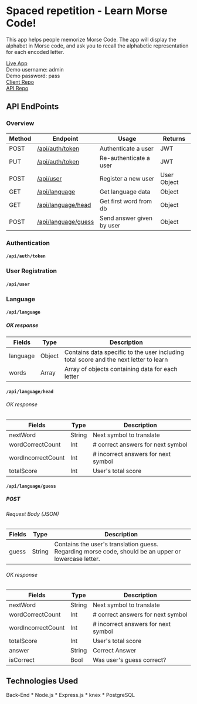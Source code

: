 # Spaced repetition - Learn Morse Code!

This app helps people memorize Morse Code. The app will display the alphabet in Morse code, and ask you to recall the alphabetic representation for each encoded letter.

[Live App](https://m-o-r-s-e.now.sh/)  
Demo username: admin<br/>
Demo password: pass<br/>
[Client Repo](https://github.com/thinkful-ei-gecko/quasar-nandana-spaced-repetition-client)  
[API Repo](https://github.com/thinkful-ei-gecko/quasar-nandana-spaced-repetition-server)  

## API EndPoints
### Overview
| Method | Endpoint            | Usage                      | Returns      |
| ------ | --------            | -----                      | -------      |
| POST   | [/api/auth/token](#`/api/auth/token`)     | Authenticate a user        | JWT          | 
| PUT    | [/api/auth/token](#/api/auth/token)     | Re-authenticate a user     | JWT          | 
| POST   | [/api/user](#/api/user)          | Register a new user        | User Object  | 
| GET    | [/api/language](#/api/language)       | Get language data          |  Object      | 
| GET    | [/api/language/head](#`/api/language/head`)  | Get first word from db     |  Object  | 
| POST   | [/api/language/guess](#`/api/language/guess`) | Send answer given by user  |  Object  | 

### Authentication
#### `/api/auth/token`

### User Registration
#### `/api/user`

### Language
#### `/api/language`
##### OK response
| Fields          | Type    | Description                           |
| ---             | ---     | ---                                   |
| language        | Object  | Contains data specific to the user including total score and the next letter to learn                            |
| words           | Array   | Array of objects containing data for each letter     |


#### `/api/language/head`
###### OK response
| Fields              | Type    | Description                           |
| ---                 | ---     | ---                                   |
| nextWord            | String  | Next symbol to translate              |
| wordCorrectCount    | Int     | # correct answers for next symbol     |
| wordIncorrectCount  | Int     | # incorrect answers for next symbol   |
| totalScore          | Int     | User's total score                    |

#### `/api/language/guess`
##### POST
###### Request Body (JSON)
| Fields |  Type  | Description |
| ---    | ---    | ---         |
| guess  | String | Contains the user's translation guess. Regarding morse code, should be an upper or lowercase letter. |

###### OK response
| Fields              | Type    | Description |
| ---                 | ---     | ---         |
| nextWord            | String  | Next symbol to translate                |
| wordCorrectCount    | Int     | # correct answers for next symbol |
| wordIncorrectCount  | Int     | # incorrect answers for next symbol|
| totalScore          | Int     | User's total score |
| answer              | String  | Correct Answer |
| isCorrect           | Bool    | Was user's guess correct? |

## Technologies Used

Back-End * Node.js * Express.js * knex * PostgreSQL